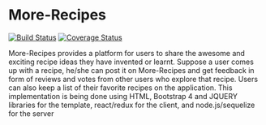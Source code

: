 # More-Recipes

[![Build Status](https://travis-ci.org/nzediegwu1/More-Recipes.svg?branch=develop)](https://travis-ci.org/nzediegwu1/More-Recipes) [![Coverage Status](https://coveralls.io/repos/github/nzediegwu1/More-Recipes/badge.svg?branch=develop)](https://coveralls.io/github/nzediegwu1/More-Recipes?branch=develop)

More-Recipes provides a platform for users to share the awesome and exciting  recipe ideas they  have invented or learnt.  Suppose a user comes up with a recipe,  he/she can post it on  More-Recipes and  get feedback in form of reviews and votes from other users who explore that  recipe. Users can also keep a list of their favorite recipes on the application. This implementation is being done using HTML, Bootstrap 4 and JQUERY libraries for the template, react/redux for the client, and node.js/sequelize for the server
